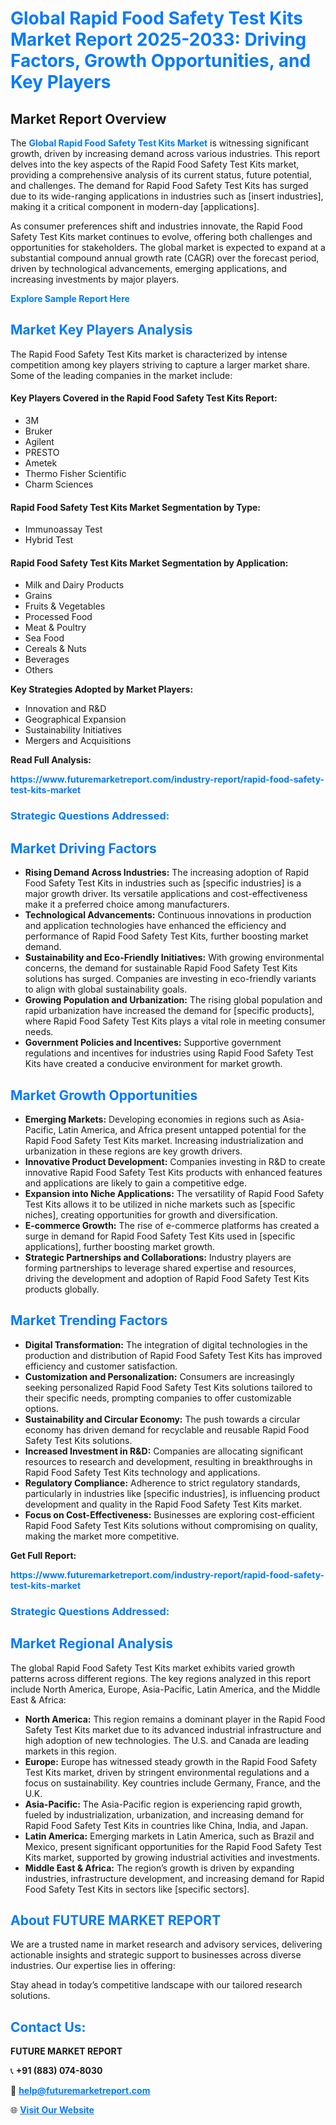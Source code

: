 <h1 style="color: #007BFF;">Global Rapid Food Safety Test Kits Market Report 2025-2033: Driving Factors, Growth Opportunities, and Key Players</h1>

<section id="overview">
<h2>Market Report Overview</h2>
<p>The <a href="https://www.futuremarketreport.com/industry-report/rapid-food-safety-test-kits-market" style="color: #007BFF; text-decoration: none;"><strong>Global Rapid Food Safety Test Kits Market</strong></a> is witnessing significant growth, driven by increasing demand across various industries. This report delves into the key aspects of the Rapid Food Safety Test Kits market, providing a comprehensive analysis of its current status, future potential, and challenges. The demand for Rapid Food Safety Test Kits has surged due to its wide-ranging applications in industries such as [insert industries], making it a critical component in modern-day [applications].</p>
<p>As consumer preferences shift and industries innovate, the Rapid Food Safety Test Kits market continues to evolve, offering both challenges and opportunities for stakeholders. The global market is expected to expand at a substantial compound annual growth rate (CAGR) over the forecast period, driven by technological advancements, emerging applications, and increasing investments by major players.</p>
</section>

<section id="overview">
<p><a href="https://www.futuremarketreport.com/request-sample/reportId=77531" style="color: #007BFF; text-decoration: none;"><strong>Explore Sample Report Here</strong></a></p>
</section>

<section id="key-players">
<h2 style="color: #007BFF;">Market Key Players Analysis</h2>
<p>The Rapid Food Safety Test Kits market is characterized by intense competition among key players striving to capture a larger market share. Some of the leading companies in the market include:</p>
<h4>Key Players Covered in the Rapid Food Safety Test Kits Report:</h4>
<ul><li>3M</li><li>Bruker</li><li>Agilent</li><li>PRESTO</li><li>Ametek</li><li>Thermo Fisher Scientific</li><li>Charm Sciences</li></ul>
<h4>Rapid Food Safety Test Kits Market Segmentation by Type:</h4>
<ul><li>Immunoassay Test</li><li>Hybrid Test</li></ul>

<h4>Rapid Food Safety Test Kits Market Segmentation by Application:</h4>
<ul><li>Milk and Dairy Products</li><li>Grains</li><li>Fruits &amp; Vegetables</li><li>Processed Food</li><li>Meat &amp; Poultry</li><li>Sea Food</li><li>Cereals &amp; Nuts</li><li>Beverages</li><li>Others</li></ul>
<p><strong>Key Strategies Adopted by Market Players:</strong></p>
<ul>
<li>Innovation and R&D</li>
<li>Geographical Expansion</li>
<li>Sustainability Initiatives</li>
<li>Mergers and Acquisitions</li>
</ul>
</section>

<section>
<p><strong>Read Full Analysis: </strong></p><a href="https://www.futuremarketreport.com/industry-report/rapid-food-safety-test-kits-market" style="color: #007BFF; text-decoration: none;"><strong>https://www.futuremarketreport.com/industry-report/rapid-food-safety-test-kits-market</strong></a>
<h3 style="color: #007BFF;">Strategic Questions Addressed:</h3>
</section>

<section id="driving-factors">
<h2 style="color: #007BFF;">Market Driving Factors</h2>
<ul>
<li><strong>Rising Demand Across Industries:</strong> The increasing adoption of Rapid Food Safety Test Kits in industries such as [specific industries] is a major growth driver. Its versatile applications and cost-effectiveness make it a preferred choice among manufacturers.</li>
<li><strong>Technological Advancements:</strong> Continuous innovations in production and application technologies have enhanced the efficiency and performance of Rapid Food Safety Test Kits, further boosting market demand.</li>
<li><strong>Sustainability and Eco-Friendly Initiatives:</strong> With growing environmental concerns, the demand for sustainable Rapid Food Safety Test Kits solutions has surged. Companies are investing in eco-friendly variants to align with global sustainability goals.</li>
<li><strong>Growing Population and Urbanization:</strong> The rising global population and rapid urbanization have increased the demand for [specific products], where Rapid Food Safety Test Kits plays a vital role in meeting consumer needs.</li>
<li><strong>Government Policies and Incentives:</strong> Supportive government regulations and incentives for industries using Rapid Food Safety Test Kits have created a conducive environment for market growth.</li>
</ul>
</section>

<section id="growth-opportunities">
<h2 style="color: #007BFF;">Market Growth Opportunities</h2>
<ul>
<li><strong>Emerging Markets:</strong> Developing economies in regions such as Asia-Pacific, Latin America, and Africa present untapped potential for the Rapid Food Safety Test Kits market. Increasing industrialization and urbanization in these regions are key growth drivers.</li>
<li><strong>Innovative Product Development:</strong> Companies investing in R&D to create innovative Rapid Food Safety Test Kits products with enhanced features and applications are likely to gain a competitive edge.</li>
<li><strong>Expansion into Niche Applications:</strong> The versatility of Rapid Food Safety Test Kits allows it to be utilized in niche markets such as [specific niches], creating opportunities for growth and diversification.</li>
<li><strong>E-commerce Growth:</strong> The rise of e-commerce platforms has created a surge in demand for Rapid Food Safety Test Kits used in [specific applications], further boosting market growth.</li>
<li><strong>Strategic Partnerships and Collaborations:</strong> Industry players are forming partnerships to leverage shared expertise and resources, driving the development and adoption of Rapid Food Safety Test Kits products globally.</li>
</ul>
</section>

<section id="trending-factors">
<h2 style="color: #007BFF;">Market Trending Factors</h2>
<ul>
<li><strong>Digital Transformation:</strong> The integration of digital technologies in the production and distribution of Rapid Food Safety Test Kits has improved efficiency and customer satisfaction.</li>
<li><strong>Customization and Personalization:</strong> Consumers are increasingly seeking personalized Rapid Food Safety Test Kits solutions tailored to their specific needs, prompting companies to offer customizable options.</li>
<li><strong>Sustainability and Circular Economy:</strong> The push towards a circular economy has driven demand for recyclable and reusable Rapid Food Safety Test Kits solutions.</li>
<li><strong>Increased Investment in R&D:</strong> Companies are allocating significant resources to research and development, resulting in breakthroughs in Rapid Food Safety Test Kits technology and applications.</li>
<li><strong>Regulatory Compliance:</strong> Adherence to strict regulatory standards, particularly in industries like [specific industries], is influencing product development and quality in the Rapid Food Safety Test Kits market.</li>
<li><strong>Focus on Cost-Effectiveness:</strong> Businesses are exploring cost-efficient Rapid Food Safety Test Kits solutions without compromising on quality, making the market more competitive.</li>
</ul>
</section>

<section>
<p><strong>Get Full Report: </strong></p><a href="https://www.futuremarketreport.com/industry-report/rapid-food-safety-test-kits-market" style="color: #007BFF; text-decoration: none;"><strong>https://www.futuremarketreport.com/industry-report/rapid-food-safety-test-kits-market</strong></a>
<h3 style="color: #007BFF;">Strategic Questions Addressed:</h3>
</section>


<section id="regional-analysis">
<h2 style="color: #007BFF;">Market Regional Analysis</h2>
<p>The global Rapid Food Safety Test Kits market exhibits varied growth patterns across different regions. The key regions analyzed in this report include North America, Europe, Asia-Pacific, Latin America, and the Middle East & Africa:</p>
<ul>
<li><strong>North America:</strong> This region remains a dominant player in the Rapid Food Safety Test Kits market due to its advanced industrial infrastructure and high adoption of new technologies. The U.S. and Canada are leading markets in this region.</li>
<li><strong>Europe:</strong> Europe has witnessed steady growth in the Rapid Food Safety Test Kits market, driven by stringent environmental regulations and a focus on sustainability. Key countries include Germany, France, and the U.K.</li>
<li><strong>Asia-Pacific:</strong> The Asia-Pacific region is experiencing rapid growth, fueled by industrialization, urbanization, and increasing demand for Rapid Food Safety Test Kits in countries like China, India, and Japan.</li>
<li><strong>Latin America:</strong> Emerging markets in Latin America, such as Brazil and Mexico, present significant opportunities for the Rapid Food Safety Test Kits market, supported by growing industrial activities and investments.</li>
<li><strong>Middle East & Africa:</strong> The region’s growth is driven by expanding industries, infrastructure development, and increasing demand for Rapid Food Safety Test Kits in sectors like [specific sectors].</li>
</ul>
</section>

<footer>
<h2 style="color: #007BFF;">About FUTURE MARKET REPORT</h2>
<p>We are a trusted name in market research and advisory services, delivering actionable insights and strategic support to businesses across diverse industries. Our expertise lies in offering:</p>

<p>Stay ahead in today’s competitive landscape with our tailored research solutions.</p>

<h2 style="color: #007BFF;">Contact Us:</h2>
<p><strong>FUTURE MARKET REPORT</strong></p>
<p>📞 <strong>+91 (883) 074-8030</strong></p>
<p>📧 <strong><a href="mailto:help@futuremarketreport.com" style="color: #007BFF;">help@futuremarketreport.com</a></strong></p>
<p>🌐 <strong><a href="https://www.futuremarketreport.com/" style="color: #007BFF;">Visit Our Website</a></strong></p>
</footer>